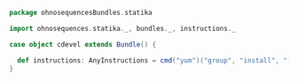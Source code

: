 
```scala
package ohnosequencesBundles.statika

import ohnosequences.statika._, bundles._, instructions._

case object cdevel extends Bundle() {

  def instructions: AnyInstructions = cmd("yum")("group", "install", "-y", "Development Tools")
}

```




[main/scala/cdevel.scala]: cdevel.scala.md